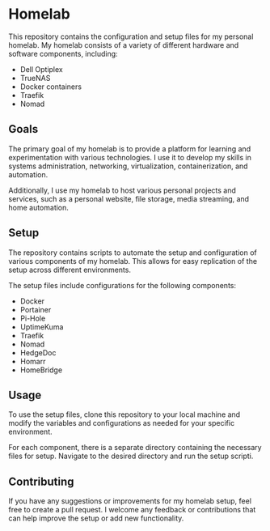 # Homelab

This repository contains the configuration and setup files for my personal homelab. My homelab consists of a variety of different hardware and software components, including:

- Dell Optiplex
- TrueNAS
- Docker containers
- Traefik
- Nomad

## Goals

The primary goal of my homelab is to provide a platform for learning and experimentation with various technologies. I use it to develop my skills in systems administration, networking, virtualization, containerization, and automation.

Additionally, I use my homelab to host various personal projects and services, such as a personal website, file storage, media streaming, and home automation.

## Setup

The repository contains scripts to automate the setup and configuration of various components of my homelab. This allows for easy replication of the setup across different environments.

The setup files include configurations for the following components:

- Docker
- Portainer
- Pi-Hole
- UptimeKuma
- Traefik
- Nomad
- HedgeDoc
- Homarr
- HomeBridge

## Usage

To use the setup files, clone this repository to your local machine and modify the variables and configurations as needed for your specific environment.

For each component, there is a separate directory containing the necessary files for setup. Navigate to the desired directory and run the setup scripti.

## Contributing

If you have any suggestions or improvements for my homelab setup, feel free to create a pull request. I welcome any feedback or contributions that can help improve the setup or add new functionality.
